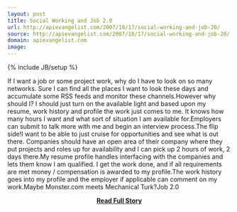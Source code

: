 ```yaml
---
layout: post
title: Social Working and Job 2.0
url: http://apievangelist.com/2007/10/17/social-working-and-job-20/
source: http://apievangelist.com/2007/10/17/social-working-and-job-20/
domain: apievangelist.com
image: 
---
```

{% include JB/setup %}<p>If I want a job or some project work, why do I have to look on so many networks. Sure I can find all the places I want to look these days and accumulate some RSS feeds and monitor these channels.However why should I? I should just turn on the available light and based upon my resume, work history and profile the work just comes to me. It knows how many hours I want and what sort of situation I am available for.Employers can submit to talk more with me and begin an interview process.The flip side!I want to be able to just cruise for opportunities and see what is out there. Companies should have an open area of their company where they put projects and roles up for availability and I can pick up 2 hours of work, 2 days there.My resume profile handles interfacing with the companies and lets them know I am qualified. I get the work done, and if all requirements are met money / compensation is awarded to my profile.The work history goes into my profile and the employer if applicable can comment on my work.Maybe Monster.com meets Mechanical Turk?Job 2.0</p>
<center><p><a href="http://apievangelist.com/2007/10/17/social-working-and-job-20/" style='padding:25px; font-sze:18px; font-weight: bold;'>Read Full Story</a></p></center>
